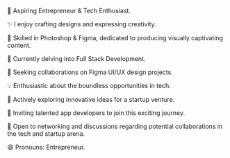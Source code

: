 🔧 Aspiring Entrepreneur & Tech Enthusiast.

✨ I enjoy crafting designs and expressing creativity.

🎨 Skilled in Photoshop & Figma, dedicated to producing visually captivating content.

🌱 Currently delving into Full Stack Development.

👯 Seeking collaborations on Figma UI/UX design projects.

💡 Enthusiastic about the boundless opportunities in tech.

🚀 Actively exploring innovative ideas for a startup venture.

🤝 Inviting talented app developers to join this exciting journey.

💼 Open to networking and discussions regarding potential collaborations in the tech and startup arena.

😄 Pronouns: Entrepreneur.
